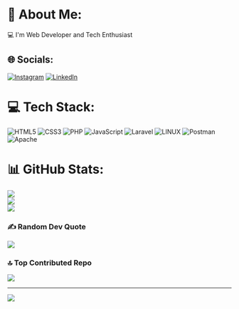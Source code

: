 # 💫 About Me:
💻 I'm Web Developer and Tech Enthusiast


## 🌐 Socials:
[![Instagram](https://img.shields.io/badge/Instagram-%23E4405F.svg?logo=Instagram&logoColor=white)](https://instagram.com/ihsanaryan_) [![LinkedIn](https://img.shields.io/badge/LinkedIn-%230077B5.svg?logo=linkedin&logoColor=white)](https://linkedin.com/in/ihsanharyansyah) 

# 💻 Tech Stack:
![HTML5](https://img.shields.io/badge/html5-%23E34F26.svg?style=for-the-badge&logo=html5&logoColor=white) ![CSS3](https://img.shields.io/badge/css3-%231572B6.svg?style=for-the-badge&logo=css3&logoColor=white) ![PHP](https://img.shields.io/badge/php-%23777BB4.svg?style=for-the-badge&logo=php&logoColor=white) ![JavaScript](https://img.shields.io/badge/javascript-%23323330.svg?style=for-the-badge&logo=javascript&logoColor=%23F7DF1E) ![Laravel](https://img.shields.io/badge/laravel-%23FF2D20.svg?style=for-the-badge&logo=laravel&logoColor=white) ![LINUX](https://img.shields.io/badge/Linux-FCC624?style=for-the-badge&logo=linux&logoColor=black) ![Postman](https://img.shields.io/badge/Postman-FF6C37?style=for-the-badge&logo=postman&logoColor=white) ![Apache](https://img.shields.io/badge/apache-%23D42029.svg?style=for-the-badge&logo=apache&logoColor=white)
# 📊 GitHub Stats:
![](https://github-readme-stats.vercel.app/api?username=ihsanhaaa&theme=dark&hide_border=false&include_all_commits=true&count_private=true)<br/>
![](https://github-readme-streak-stats.herokuapp.com/?user=ihsanhaaa&theme=dark&hide_border=false)<br/>
![](https://github-readme-stats.vercel.app/api/top-langs/?username=ihsanhaaa&theme=dark&hide_border=false&include_all_commits=true&count_private=true&layout=compact)

### ✍️ Random Dev Quote
![](https://quotes-github-readme.vercel.app/api?type=horizontal&theme=radical)

### 🔝 Top Contributed Repo
![](https://github-contributor-stats.vercel.app/api?username=ihsanhaaa&limit=5&theme=dark&combine_all_yearly_contributions=true)

---
[![](https://visitcount.itsvg.in/api?id=ihsanhaaa&icon=2&color=0)](https://visitcount.itsvg.in)

<!-- Proudly created with GPRM ( https://gprm.itsvg.in ) -->
